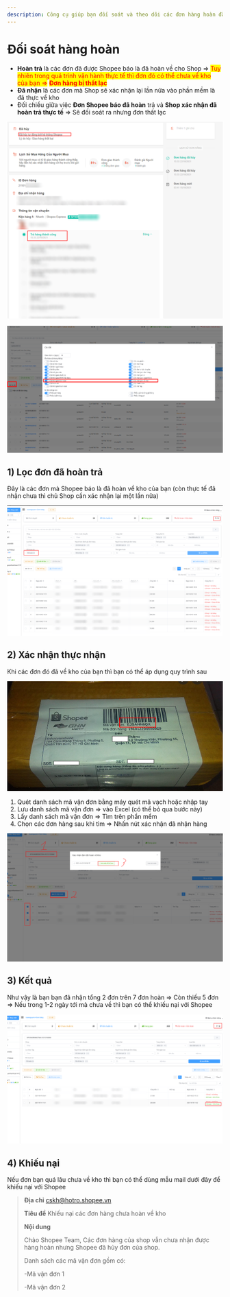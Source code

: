 ```yaml
---
description: Công cụ giúp bạn đối soát và theo dõi các đơn hàng hoàn đã thực sự về kho chưa
---
```


# Đối soát hàng hoàn

* **Hoàn trả** là các đơn đã được Shopee báo là đã hoàn về cho Shop => <mark style="color:red;">Tuy nhiên trong quá trình vận hành thực tế thì đơn đó có thể chưa về kho của bạn =></mark> <mark style="color:red;"></mark><mark style="color:red;">**Đơn hàng bị thất lạc**</mark>
* **Đã nhận** là các đơn mà Shop sẽ xác nhận lại lần nữa vào phần mềm là đã thực về kho
* Đối chiều giữa việc **Đơn Shopee báo đã hoàn** trả và **Shop xác nhận đã hoàn trả thực tế** => Sẽ đối soát ra nhưng đơn thất lạc

![](<../../.gitbook/assets/image (253).png>)

![](<../../.gitbook/assets/image (94).png>)

## 1) Lọc đơn đã hoàn trả

Đây là các đơn mà Shopee báo là đã hoàn về kho của bạn (còn thực tế đã nhận chưa thì chủ Shop cần xác nhận lại một lần nữa)

![Bộ lọc đơn hoàn trả](<../../.gitbook/assets/image (257).png>)

## 2) Xác nhận thực nhận

Khi các đơn đó đã về kho của bạn thì bạn có thể áp dụng quy trình sau

![Dùng mã vận đơn này => Quét lên phần mềm](<../../.gitbook/assets/image (308).png>)

1. Quét danh sách mã vận đơn bằng máy quét mã vạch hoặc nhập tay
2. Lưu danh sách mã vận đơn => vào Excel (có thể bỏ qua bước này)
3. Lấy danh sách mã vận đơn => Tìm trên phần mềm
4. Chọn các đơn hàng sau khi tìm => Nhấn nút xác nhận đã nhận hàng

![](<../../.gitbook/assets/image (292).png>)

## 3) Kết quả

Như vậy là bạn bạn đã nhận tổng 2 đơn trên 7 đơn hoàn => Còn thiếu 5 đơn => Nếu trong 1-2 ngày tới mà chưa về thì bạn có thể khiếu nại với Shopee

![](<../../.gitbook/assets/image (290).png>)

## 4) Khiếu nại

Nếu đơn bạn quá lâu chưa về kho thì bạn có thể dùng mẫu mail dưới đây để khiếu nại với Shopee

> **Địa chỉ** cskh@hotro.shopee.vn
>
> **Tiêu đề** Khiếu nại các đơn hàng chưa hoàn về kho
>
> **Nội dung**
>
> Chào Shopee Team, Các đơn hàng của shop vẫn chưa nhận được hàng hoàn nhưng Shopee đã hủy đơn của shop.
>
> Danh sách các mã vận đơn gồm có:
>
> \-Mã vận đơn 1
>
> \-Mã vận đơn 2

